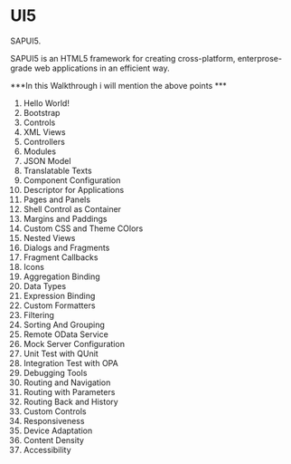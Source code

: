 # UI5
SAPUI5.

SAPUI5 is an HTML5 framework for creating cross-platform, enterprose-grade web applications in an efficient way.

***In this Walkthrough i will mention the above points ***

1. Hello World!
2. Bootstrap
3. Controls
4. XML Views
5. Controllers
6. Modules
7. JSON Model
8. Translatable Texts
9. Component Configuration
10. Descriptor for Applications
11. Pages and Panels
12. Shell Control as Container
13. Margins and Paddings
14. Custom CSS and Theme COlors
15. Nested Views
16. Dialogs and Fragments
17. Fragment Callbacks
18. Icons
19. Aggregation Binding
20. Data Types
21. Expression Binding
22. Custom Formatters
23. Filtering
24. Sorting And Grouping
25. Remote OData Service
26. Mock Server Configuration
27. Unit Test with QUnit
28. Integration Test with OPA
29. Debugging Tools
30. Routing and Navigation
31. Routing with Parameters
32. Routing Back and History
33. Custom Controls
34. Responsiveness
35. Device Adaptation
36. Content Density
37. Accessibility